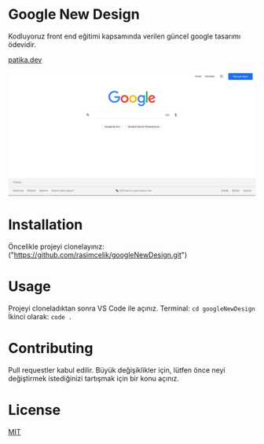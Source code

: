 # Google New Design

Kodluyoruz front end eğitimi kapsamında verilen güncel google tasarımı ödevidir.

[patika.dev](https://www.patika.dev)

![preview1](/assets/preview.png)

# Installation

Öncelikle projeyi clonelayınız: ("https://github.com/rasimcelik/googleNewDesign.git")

# Usage

Projeyi cloneladıktan sonra VS Code ile açınız.
Terminal:
`cd googleNewDesign`
İkinci olarak:
`code .`

# Contributing

Pull requestler kabul edilir. Büyük değişiklikler için, lütfen önce neyi değiştirmek istediğinizi tartışmak için bir konu açınız.

# License

[MIT](https://choosealicense.com/licenses/mit/)
